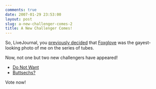 ```yaml
---
comments: true
date: 2007-01-29 23:53:00
layout: post
slug: a-new-challenger-comes-2
title: A New Challenger Comes!
---
```


So, LiveJournal, you <a href="http://tsuki-chama.livejournal.com/131292.html">previously decided</a> that <a href="http://s83.photobucket.com/albums/j291/Masterofwalri/Hay%20on%20Wye/?action=view&current=CIMG0140.jpg">Foxglove</a> was the gayest-looking photo of me on the series of tubes.  

Now, not one but two new challengers have appeared!  

<ul><li><a href="http://s83.photobucket.com/albums/j291/Masterofwalri/Andys%20party/?action=view&current=CIMG0227.jpg">Do Not Want</a></li>  

<li><a href="http://s83.photobucket.com/albums/j291/Masterofwalri/Andys%20party/?action=view&current=CIMG0231.jpg">Buttsechs?</a></li></ul>  

Vote now!

